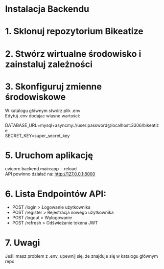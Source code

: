 # Instalacja Backendu

# 1. Sklonuj repozytorium Bikeatize

# 2. Stwórz wirtualne środowisko i zainstaluj zależności

# 3. Skonfiguruj zmienne środowiskowe
W katalogu głównym stwórz plik .env <br>
Edytuj .env dodajac wlasne wartości:<br>

DATABASE_URL=mysql+asyncmy://user:password@localhost:3306/bikeatize<br>
SECRET_KEY=super_secret_key <br>

# 5. Uruchom aplikację

uvicorn backend.main:app --reload <br>
API powinno działać na: http://127.0.0.1:8000

# 6. Lista Endpointów API:
<ul>
    <li>POST /login > Logowanie użytkownika</li>
    <li>POST /register > Rejestracja nowego użytkownika</li>
    <li>POST /logout > Wylogowanie</li>
    <li>POST /refresh > Odświeżanie tokena JWT</li>
</ul>

# 7. Uwagi

Jeśli masz problem z .env, upewnij się, że znajduje się w katalogu głównym repo




